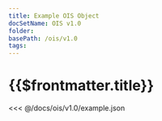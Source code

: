 ```yaml
---
title: Example OIS Object
docSetName: OIS v1.0
folder:
basePath: /ois/v1.0
tags:
---
```


# {{$frontmatter.title}}

<VersionWarning/>

<<< @/docs/ois/v1.0/example.json
